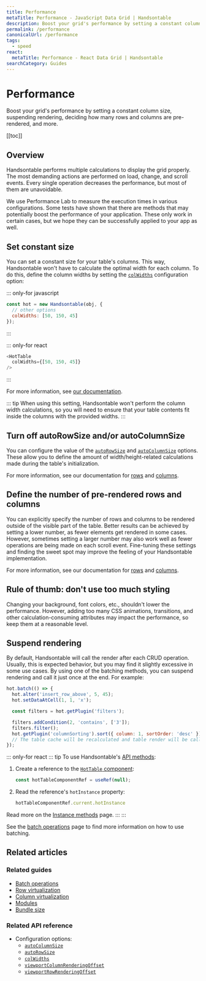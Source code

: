 ```yaml
---
title: Performance
metaTitle: Performance - JavaScript Data Grid | Handsontable
description: Boost your grid's performance by setting a constant column size, suspending rendering, deciding how many rows and columns are pre-rendered, and more.
permalink: /performance
canonicalUrl: /performance
tags:
  - speed
react:
  metaTitle: Performance - React Data Grid | Handsontable
searchCategory: Guides
---
```


# Performance

Boost your grid's performance by setting a constant column size, suspending rendering, deciding how many rows and columns are pre-rendered, and more.

[[toc]]

## Overview

Handsontable performs multiple calculations to display the grid properly. The most demanding actions are performed on load, change, and scroll events. Every single operation decreases the performance, but most of them are unavoidable.

We use Performance Lab to measure the execution times in various configurations. Some tests have shown that there are methods that may potentially boost the performance of your application. These only work in certain cases, but we hope they can be successfully applied to your app as well.

## Set constant size

You can set a constant size for your table's columns. This way, Handsontable won't have to calculate the optimal width for each column. To do this, define the column widths by setting the [`colWidths`](@/api/options.md#colwidths) configuration option:

::: only-for javascript
```js
const hot = new Handsontable(obj, {
  // other options
  colWidths: [50, 150, 45]
});
```
:::

::: only-for react
```js
<HotTable
  colWidths={[50, 150, 45]}
/>
```
:::

For more information, see [our documentation](@/api/options.md#colwidths).

::: tip
When using this setting, Handsontable won't perform the column width calculations, so you will need to ensure that your table contents fit inside the columns with the provided widths.
:::

## Turn off autoRowSize and/or autoColumnSize

You can configure the value of the [`autoRowSize`](@/api/options.md#autorowsize) and [`autoColumnSize`](@/api/options.md#autocolumnsize) options. These allow you to define the amount of width/height-related calculations made during the table's initialization.

For more information, see our documentation for [rows](@/api/options.md#autorowsize) and [columns](@/api/options.md#autocolumnsize).

## Define the number of pre-rendered rows and columns

You can explicitly specify the number of rows and columns to be rendered outside of the visible part of the table. Better results can be achieved by setting a lower number, as fewer elements get rendered in some cases. However, sometimes setting a larger number may also work well as fewer operations are being made on each scroll event. Fine-tuning these settings and finding the sweet spot may improve the feeling of your Handsontable implementation.

For more information, see our documentation for [rows](@/api/options.md#viewportrowrenderingoffset) and [columns](@/api/options.md#viewportcolumnrenderingoffset).

## Rule of thumb: don't use too much styling

Changing your background, font colors, etc., shouldn't lower the performance. However, adding too many CSS animations, transitions, and other calculation-consuming attributes may impact the performance, so keep them at a reasonable level.

## Suspend rendering

By default, Handsontable will call the render after each CRUD operation. Usually, this is expected behavior, but you may find it slightly excessive in some use cases. By using one of the batching methods, you can suspend rendering and call it just once at the end. For example:



```js
hot.batch(() => {
  hot.alter('insert_row_above', 5, 45);
  hot.setDataAtCell(1, 1, 'x');

  const filters = hot.getPlugin('filters');

  filters.addCondition(2, 'contains', ['3']);
  filters.filter();
  hot.getPlugin('columnSorting').sort({ column: 1, sortOrder: 'desc' });
  // The table cache will be recalculated and table render will be called once after executing the callback
});
```

::: only-for react
::: tip
To use Handsontable's [API methods](@/api/core.md):
1. Create a reference to the [`HotTable` component](@/guides/getting-started/installation.md#use-the-hottable-component):
    ```jsx
    const hotTableComponentRef = useRef(null);
    ```
2. Read the reference's `hotInstance` property:
    ```jsx
    hotTableComponentRef.current.hotInstance
    ```

Read more on the [Instance methods](@/guides/getting-started/react-methods.md) page.
:::
:::

See the [batch operations](@/guides/optimization/batch-operations.md) page to find more information on how to use batching.

## Related articles

### Related guides

- [Batch operations](@/guides/optimization/batch-operations.md)
- [Row virtualization](@/guides/rows/row-virtualization.md)
- [Column virtualization](@/guides/columns/column-virtualization.md)
- [Modules](@/guides/tools-and-building/modules.md)
- [Bundle size](@/guides/optimization/bundle-size.md)

### Related API reference

- Configuration options:
  - [`autoColumnSize`](@/api/options.md#autocolumnsize)
  - [`autoRowSize`](@/api/options.md#autorowsize)
  - [`colWidths`](@/api/options.md#colwidths)
  - [`viewportColumnRenderingOffset`](@/api/options.md#viewportcolumnrenderingoffset)
  - [`viewportRowRenderingOffset`](@/api/options.md#viewportrowrenderingoffset)
